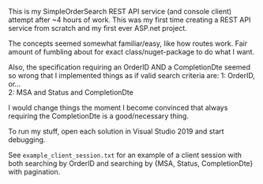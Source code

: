 This is my SimpleOrderSearch REST API service (and console client) attempt after ~4 hours of work. This was my first time creating a REST API service from scratch and my first ever ASP.net project.

The concepts seemed somewhat familiar/easy, like how routes work.  Fair amount of fumbling about for exact class/nuget-package to do what I want.

Also, the specification requiring an OrderID AND a CompletionDte seemed so
wrong that I implemented things as if valid search criteria are:
    1: OrderID, or...  
    2: MSA and Status and CompletionDte

I would change things the moment I become convinced that always requiring the
CompletionDte is a good/necessary thing.

To run my stuff, open each solution in Visual Studio 2019 and start debugging.

See `example_client_session.txt` for an example of a client session with both
searching by OrderID and searching by {MSA, Status, CompletionDte} with
pagination.
